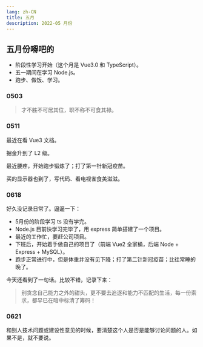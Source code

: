 ```yaml
---
lang: zh-CN
title: 五月
description: 2022-05 月份
---
```


## 五月份嘚吧的

- 阶段性学习开始（这个月是 Vue3.0 和 TypeScript）。
- 五一期间在学习 Node.js。
- 跑步、做饭、学习。

### 0503

> 才不胜不可居其位，职不称不可食其禄。

### 0511

最近在看 Vue3 文档。

掘金升到了 L2 级。

最近腰疼，开始跑步锻炼了；打了第一针新冠疫苗。

买的显示器也到了，写代码、看电视雀食美滋滋。

### 0618

好久没记录日常了。逼逼一下：

- 5月份的阶段学习 ts 没有学完。
- Node.js 目前快学习完毕了，用 express 简单搭建了一个项目。
- 最近的工作忙，要赶公司项目。
- 下班后，开始着手做自己的项目了（前端 Vue2 全家桶，后端 Node + Express + MySQL）。
- 跑步正常进行中，但是体重并没有见下降；打了第二针新冠疫苗；比往常睡的晚了。

今天还看到了一句话。比较不错，记录下来：

> 别贪念自己能力之外的甜头，更不要去追逐和能力不匹配的生活，每一份索求，都早已在暗中标清了筹码！

### 0621

和别人技术问题或建设性意见的时候，要清楚这个人是否是能够讨论问题的人。如果不是，就不要说。
